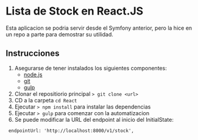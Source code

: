 # Lista de Stock en React.JS
Esta aplicacion se podria servir desde el Symfony anterior, pero la hice en un repo a parte para demostrar su utilidad. 


## Instrucciones
1. Asegurarse de tener instalados los siguientes componentes:
	- [node.js](http://nodejs.org/)
	- [git](http://git-scm.com/)
	- [gulp](http://gulpjs.com/)
2. Clonar el repositiorio principal `> git clone <url>`
3. CD a la carpeta `cd React`
4. Ejecutar `> npm install` para instalar las dependencias
5. Ejecutar `> gulp` para comenzar con la automatizacion
6. Se puede modificar la URL del endpoint al inicio del InitialState: 
~~~html
 endpointUrl: 'http://localhost:8000/v1/stock', 
~~~
